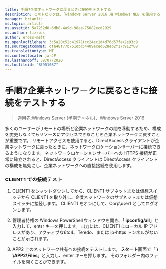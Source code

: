 ```yaml
---
title: 手順7企業ネットワークに戻るときに接続をテストする
description: このトピックは、「windows Server 2016 用 Windows NLB を使用するクラスターでの DirectAccess のデモンストレーション」のテストラボガイドに含まれています。
manager: brianlic
ms.topic: article
ms.assetid: 5a7252d0-6db8-4a9d-98ee-75082ecd2929
ms.author: lizross
author: eross-msft
ms.openlocfilehash: 3c5a20c52c419714cc24ec1d4d76d57fa42e93c9
ms.sourcegitcommit: dfa48f77b751dbc34409aced628eb2f17c912f08
ms.translationtype: MT
ms.contentlocale: ja-JP
ms.lasthandoff: 08/07/2020
ms.locfileid: "87951087"
---
```

# <a name="step-7-test-connectivity-when-returning-to-the-corpnet"></a>手順7企業ネットワークに戻るときに接続をテストする

>適用先:Windows Server (半期チャネル)、Windows Server 2016

多くのユーザーがリモートの場所と企業ネットワークの間を移動するため、構成を変更しなくてもリソースにアクセスできることを企業ネットワークに戻すことが重要です。 リモートアクセスを使用すると、DirectAccess クライアントが企業ネットワークに戻ったときに、ネットワークロケーションサーバーに接続できるようになります。 ネットワークロケーションサーバーへの HTTPS 接続が正常に確立されると、DirectAccess クライアントは DirectAccess クライアントの構成を無効にし、企業ネットワークへの直接接続を使用します。

### <a name="test-connectivity-on-client1"></a>CLIENT1 での接続テスト

1. CLIENT1 をシャットダウンしてから、CLIENT1 サブネットまたは仮想スイッチから CLIENT1 を取り外し、企業ネットワークのサブネットまたは仮想スイッチに接続します。 CLIENT1 をオンにして、Corp\user1 としてログオンします。

2. 管理者特権の Windows PowerShell ウィンドウを開き、「 **ipconfig/all**」と入力して、enter キーを押します。 出力には、CLIENT1 にローカル IP アドレスがあり、アクティブな6to4、Teredo、または ip-https トンネルがないことが示されます。

3. APP2 上のネットワーク共有への接続をテストします。 **スタート**画面で「<strong> \\ \APP2\Files</strong>」と入力し、enter キーを押します。 そのフォルダー内のファイルを開くことができます。



